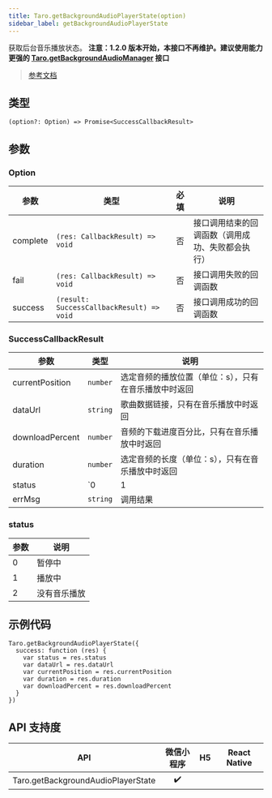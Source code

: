 ```yaml
---
title: Taro.getBackgroundAudioPlayerState(option)
sidebar_label: getBackgroundAudioPlayerState
---
```


获取后台音乐播放状态。
**注意：1.2.0 版本开始，本接口不再维护。建议使用能力更强的 [Taro.getBackgroundAudioManager](https://developers.weixin.qq.com/miniprogram/dev/api/media/background-audio/wx.getBackgroundAudioManager.html) 接口**

> [参考文档](https://developers.weixin.qq.com/miniprogram/dev/api/media/background-audio/wx.getBackgroundAudioPlayerState.html)

## 类型

```tsx
(option?: Option) => Promise<SuccessCallbackResult>
```

## 参数

### Option

| 参数 | 类型 | 必填 | 说明 |
| --- | --- | :---: | --- |
| complete | `(res: CallbackResult) => void` | 否 | 接口调用结束的回调函数（调用成功、失败都会执行） |
| fail | `(res: CallbackResult) => void` | 否 | 接口调用失败的回调函数 |
| success | `(result: SuccessCallbackResult) => void` | 否 | 接口调用成功的回调函数 |

### SuccessCallbackResult

| 参数 | 类型 | 说明 |
| --- | --- | --- |
| currentPosition | `number` | 选定音频的播放位置（单位：s），只有在音乐播放中时返回 |
| dataUrl | `string` | 歌曲数据链接，只有在音乐播放中时返回 |
| downloadPercent | `number` | 音频的下载进度百分比，只有在音乐播放中时返回 |
| duration | `number` | 选定音频的长度（单位：s），只有在音乐播放中时返回 |
| status | `0 | 1 | 2` | 播放状态 |
| errMsg | `string` | 调用结果 |

### status

| 参数 | 说明 |
| --- | --- |
| 0 | 暂停中 |
| 1 | 播放中 |
| 2 | 没有音乐播放 |

## 示例代码

```tsx
Taro.getBackgroundAudioPlayerState({
  success: function (res) {
    var status = res.status
    var dataUrl = res.dataUrl
    var currentPosition = res.currentPosition
    var duration = res.duration
    var downloadPercent = res.downloadPercent
  }
})
```

## API 支持度

| API | 微信小程序 | H5 | React Native |
| :---: | :---: | :---: | :---: |
| Taro.getBackgroundAudioPlayerState | ✔️ |  |  |

